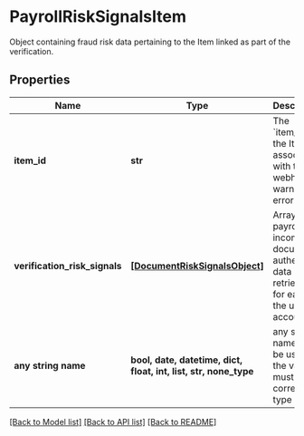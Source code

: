 # PayrollRiskSignalsItem

Object containing fraud risk data pertaining to the Item linked as part of the verification.

## Properties
Name | Type | Description | Notes
------------ | ------------- | ------------- | -------------
**item_id** | **str** | The &#x60;item_id&#x60; of the Item associated with this webhook, warning, or error | 
**verification_risk_signals** | [**[DocumentRiskSignalsObject]**](DocumentRiskSignalsObject.md) | Array of payroll income document authenticity data retrieved for each of the user&#39;s accounts. | 
**any string name** | **bool, date, datetime, dict, float, int, list, str, none_type** | any string name can be used but the value must be the correct type | [optional]

[[Back to Model list]](../README.md#documentation-for-models) [[Back to API list]](../README.md#documentation-for-api-endpoints) [[Back to README]](../README.md)


